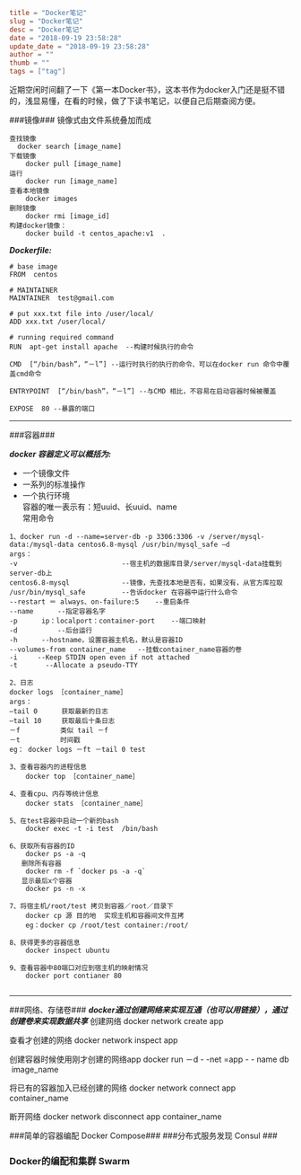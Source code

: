 ```toml
title = "Docker笔记"
slug = "Docker笔记"
desc = "Docker笔记"
date = "2018-09-19 23:58:28"
update_date = "2018-09-19 23:58:28"
author = ""
thumb = ""
tags = ["tag"]
```
近期空闲时间翻了一下《第一本Docker书》，这本书作为docker入门还是挺不错的，浅显易懂，在看的时候，做了下读书笔记，以便自己后期查阅方便。  
 
###镜像###
镜像式由文件系统叠加而成  

```
查找镜像
  docker search [image_name]
下载镜像
	docker pull [image_name]
运行
	docker run [image_name]
查看本地镜像
	docker images 
删除镜像
	docker rmi [image_id] 
构建docker镜像：
	docker build -t centos_apache:v1  .
```  

***Dockerfile:***   


```
# base image
FROM  centos  

# MAINTAINER  
MAINTAINER  test@gmail.com  

# put xxx.txt file into /user/local/ 
ADD xxx.txt /user/local/   

# running required command
RUN  apt-get install apache  --构建时候执行的命令   

CMD  [“/bin/bash”，“－l”] --运行时执行的执行的命令、可以在docker run 命令中覆盖cmd命令   

ENTRYPOINT  [“/bin/bash”，“－l”] --与CMD 相比，不容易在启动容器时候被覆盖   

EXPOSE  80 --暴露的端口 
```    
***

###容器###

***docker 容器定义可以概括为:***

* 一个镜像文件  
* 一系列的标准操作  
* 一个执行环境  
容器的唯一表示有：短uuid、长uuid、name   
常用命令

```
1、docker run -d --name=server-db -p 3306:3306 -v /server/mysql-data:/mysql-data centos6.8-mysql /usr/bin/mysql_safe –d 
args：
-v			          		--宿主机的数据库目录/server/mysql-data挂载到server-db上  
centos6.8-mysql       		--镜像，先查找本地是否有，如果没有，从官方库拉取   
/usr/bin/mysql_safe  		--告诉docker 在容器中运行什么命令  
--restart ＝ always、on-failure:5    --重启条件
--name    	--指定容器名字  
-p  	ip：localport：container-port    --端口映射
-d  		--后台运行
-h 		--hostname，设置容器主机名，默认是容器ID 
--volumes-from container_name   --挂载container_name容器的卷  
-i     --Keep STDIN open even if not attached   
-t       --Allocate a pseudo-TTY   

2、日志
docker logs ［container_name］  
args： 
—tail 0      获取最新的日志 
—tail 10     获取最后十条日志 
－f      	类似 tail －f 
－t  		时间戳 
eg： docker logs －ft －tail 0 test 

3、查看容器内的进程信息  
	docker top ［container_name］ 
     
4、查看cpu、内存等统计信息 
	docker stats ［container_name］ 
    
5、在test容器中启动一个新的bash   
	docker exec -t -i test  /bin/bash   
	 
6、获取所有容器的ID   
 	docker ps -a -q 
   删除所有容器
	docker rm -f `docker ps -a -q`   
   显示最后x个容器  
	docker ps -n -x  
     
7、将宿主机/root/test 拷贝到容器／root／目录下  
	docker cp 源 目的地  实现主机和容器间文件互拷 
	eg：docker cp /root/test container:/root/   
	
8、获得更多的容器信息 
  	docker inspect ubuntu 
  	
9、查看容器中80端口对应到宿主机的映射情况
	docker port contianer 80 
 
``` 
*** 
###网络、存储卷###
***docker通过创建网络来实现互通（也可以用链接），通过创建卷来实现数据共享***
创建网络
docker network create app   

查看才创建的网络 
docker network inspect app   

创建容器时候使用刚才创建的网络app 
docker run －d - -net =app - - name db  image_name 

将已有的容器加入已经创建的网络 
docker network connect app container_name   

断开网络 
docker network disconnect app container_name 

###简单的容器编配 Docker Compose###
###分布式服务发现 Consul ###
### Docker的编配和集群 Swarm ###

